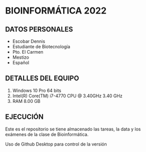 # BIOINFORMÁTICA 2022
## DATOS PERSONALES
- Escobar Dennis
- Estudiante de Biotecnología
- Pto. El Carmen
- Mestizo
- Español

## DETALLES DEL EQUIPO
1. Windows 10 Pro 64 bits
2. Intel(R) Core(TM) i7-4770 CPU @ 3.40GHz   3.40 GHz
3. RAM 8.00 GB

## EJECUCIÓN

Este es el repositorio se tiene almacenado las tareas, la data y los exámenes de la clase de Bioinformática.

Uso de Github Desktop para control de la versión
